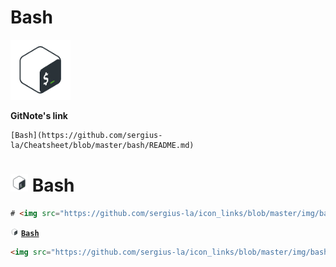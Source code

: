 # Bash

<img src="https://github.com/sergius-la/icon_links/blob/master/img/bash.png" width="96" height="96">

__GitNote's link__
```hhtml
[Bash](https://github.com/sergius-la/Cheatsheet/blob/master/bash/README.md)
```

# <img src="https://github.com/sergius-la/icon_links/blob/master/img/bash.png" width="28" height="28"> Bash

```html
# <img src="https://github.com/sergius-la/icon_links/blob/master/img/bash.png" width="28" height="28"> Bash
``` 

<img src="https://github.com/sergius-la/icon_links/blob/master/img/bash.png" width="13" height="13"> [__`Bash`__](https://github.com/sergius-la/Cheatsheet/blob/master/bash/README.md)

```html
<img src="https://github.com/sergius-la/icon_links/blob/master/img/bash.png" width="13" height="13"> [__`Bash`__](https://github.com/sergius-la/Cheatsheet/blob/master/bash/README.md)
```